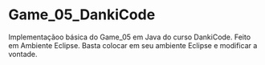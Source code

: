# Game_05_DankiCode

Implementaçãoo básica do Game_05 em Java do curso DankiCode.
Feito em Ambiente Eclipse.
Basta colocar em seu ambiente Eclipse e modificar a vontade.